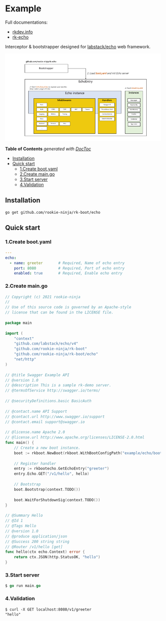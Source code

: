 # Example
Full documentations:
- [rkdev.info](https://rkdev.info/docs/bootstrapper/user-guide/echo-golang/)
- [rk-echo](https://github.com/rookie-ninja/rk-echo)

Interceptor & bootstrapper designed for [labstack/echo](https://github.com/labstack/echo) web framework. 

![image](docs/img/echo-arch.png)

<!-- START doctoc generated TOC please keep comment here to allow auto update -->
<!-- DON'T EDIT THIS SECTION, INSTEAD RE-RUN doctoc TO UPDATE -->
**Table of Contents**  *generated with [DocToc](https://github.com/thlorenz/doctoc)*

- [Installation](#installation)
- [Quick start](#quick-start)
  - [1.Create boot.yaml](#1create-bootyaml)
  - [2.Create main.go](#2create-maingo)
  - [3.Start server](#3start-server)
  - [4.Validation](#4validation)

<!-- END doctoc generated TOC please keep comment here to allow auto update -->

## Installation
`go get github.com/rookie-ninja/rk-boot/echo`

## Quick start
### 1.Create boot.yaml
```yaml
---
echo:
  - name: greeter       # Required, Name of echo entry
    port: 8080          # Required, Port of echo entry
    enabled: true       # Required, Enable echo entry
```

### 2.Create main.go
```go
// Copyright (c) 2021 rookie-ninja
//
// Use of this source code is governed by an Apache-style
// license that can be found in the LICENSE file.

package main

import (
	"context"
	"github.com/labstack/echo/v4"
	"github.com/rookie-ninja/rk-boot"
	"github.com/rookie-ninja/rk-boot/echo"
	"net/http"
)

// @title Swagger Example API
// @version 1.0
// @description This is a sample rk-demo server.
// @termsOfService http://swagger.io/terms/

// @securityDefinitions.basic BasicAuth

// @contact.name API Support
// @contact.url http://www.swagger.io/support
// @contact.email support@swagger.io

// @license.name Apache 2.0
// @license.url http://www.apache.org/licenses/LICENSE-2.0.html
func main() {
	// Create a new boot instance.
	boot := rkboot.NewBoot(rkboot.WithBootConfigPath("example/echo/boot.yaml"))

	// Register handler
	entry := rkbootecho.GetEchoEntry("greeter")
	entry.Echo.GET("/v1/hello", hello)

	// Bootstrap
	boot.Bootstrap(context.TODO())

	boot.WaitForShutdownSig(context.TODO())
}

// @Summary Hello
// @Id 1
// @Tags Hello
// @version 1.0
// @produce application/json
// @Success 200 string string
// @Router /v1/hello [get]
func hello(ctx echo.Context) error {
	return ctx.JSON(http.StatusOK, "hello")
}

```

### 3.Start server

```go
$ go run main.go
```

### 4.Validation
```shell script
$ curl -X GET localhost:8080/v1/greeter
"hello"
```
